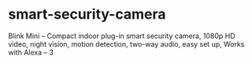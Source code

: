 # smart-security-camera
Blink Mini – Compact indoor plug-in smart security camera, 1080p HD video, night vision, motion detection, two-way audio, easy set up, Works with Alexa – 3
